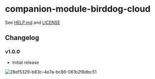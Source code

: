 # companion-module-birddog-cloud

See [HELP.md](./companion/HELP.md) and [LICENSE](./LICENSE)

## Changelog

### v1.0.0

- Initial release

![28ef5329-b83c-4e7a-bc86-061b2f8dbc51](https://github.com/bitfocus/companion-module-birddog-cloud/assets/4297325/c6ce4a9a-b089-4949-a3c5-ceb774204550)
